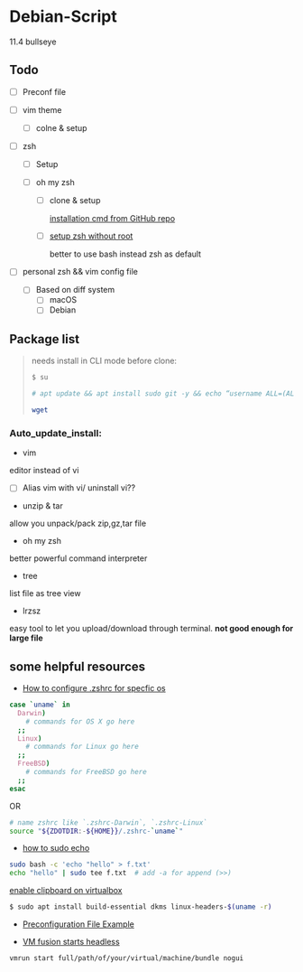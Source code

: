 # Debian-Script
11.4 bullseye

## Todo

- [ ] Preconf file

- [ ] vim theme

  - [ ] colne & setup

- [ ] zsh

  - [ ] Setup

  - [ ] oh my zsh

    - [ ] clone & setup

       [installation cmd from GitHub  repo](https://github.com/ohmyzsh/ohmyzsh#basic-installation)

    - [ ] [setup zsh without root](https://stackoverflow.com/questions/15293406/install-zsh-without-root-access)

      better to use bash instead zsh as default

- [ ] personal zsh && vim config file

  - [ ] Based on diff system
    - [ ] macOS
    - [ ] Debian

## Package list

> needs install in CLI mode before clone:
>
> ```bash 
> $ su
> 
> # apt update && apt install sudo git -y && echo “username ALL=(ALL) NOPASSWD:ALL” >> /etc/sudoers && exit
> ```
> 
> ```bash 
> wget 
> ```


### Auto_update_install:

- vim

editor instead of vi

- [ ] Alias vim with vi/ uninstall vi??

- unzip & tar

allow you unpack/pack zip,gz,tar file

- oh my zsh

better powerful command interpreter

- tree

list file as tree view

- lrzsz

easy tool to let you upload/download through terminal. **not good enough for large file**

## some helpful resources

- [How to configure .zshrc for specfic os](https://unix.stackexchange.com/questions/252166/how-to-configure-zshrc-for-specfic-os)

```bash
case `uname` in
  Darwin)
    # commands for OS X go here
  ;;
  Linux)
    # commands for Linux go here
  ;;
  FreeBSD)
    # commands for FreeBSD go here
  ;;
esac
```
OR

```bash
# name zshrc like `.zshrc-Darwin`, `.zshrc-Linux`
source "${ZDOTDIR:-${HOME}}/.zshrc-`uname`"
```

- [how to sudo echo](https://askubuntu.com/questions/103643/cannot-echo-hello-x-txt-even-with-sudo)

```bash
sudo bash -c 'echo "hello" > f.txt'
echo "hello" | sudo tee f.txt  # add -a for append (>>)
```

[enable clipboard on virtualbox](https://linuxhint.com/enable-copy-paste-virtualbox-host/)
```bash
$ sudo apt install build-essential dkms linux-headers-$(uname -r)
```

- [Preconfiguration File Example](https://www.debian.org/releases/sarge/i386/apcs01.html.en)

- [VM fusion starts headless](https://stackoverflow.com/questions/62023721/is-it-possible-to-power-on-a-vmware-fusion-virtual-machine-without-opening-the-v)

```bash
vmrun start full/path/of/your/virtual/machine/bundle nogui
```
